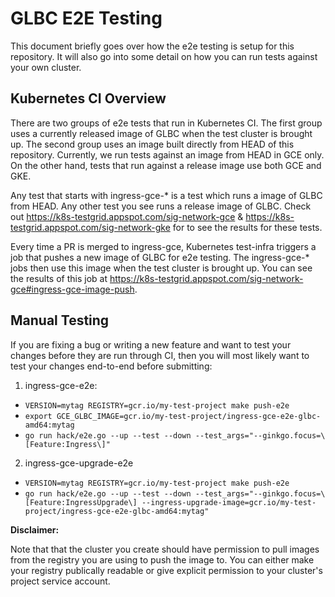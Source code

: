 # GLBC E2E Testing 

This document briefly goes over how the e2e testing is setup for this repository. It will also go into
some detail on how you can run tests against your own cluster.

## Kubernetes CI Overview

There are two groups of e2e tests that run in Kubernetes CI. 
The first group uses a currently released image of GLBC when the test cluster is brought up.
The second group uses an image built directly from HEAD of this repository. 
Currently, we run tests against an image from HEAD in GCE only. On the other hand, 
tests that run against a release image use both GCE and GKE. 

Any test that starts with ingress-gce-* is a test which runs a image of GLBC from HEAD. 
Any other test you see runs a release image of GLBC.
Check out https://k8s-testgrid.appspot.com/sig-network-gce & https://k8s-testgrid.appspot.com/sig-network-gke
for to see the results for these tests.

Every time a PR is merged to ingress-gce, Kubernetes test-infra triggers 
a job that pushes a new image of GLBC for e2e testing. The ingress-gce-* jobs then use
this image when the test cluster is brought up. You can see the results of this job 
at https://k8s-testgrid.appspot.com/sig-network-gce#ingress-gce-image-push.

## Manual Testing

If you are fixing a bug or writing a new feature and want to test your changes before they 
are run through CI, then you will most likely want to test your changes end-to-end before submitting:

1. ingress-gce-e2e:

  * `VERSION=mytag REGISTRY=gcr.io/my-test-project make push-e2e`
  * `export GCE_GLBC_IMAGE=gcr.io/my-test-project/ingress-gce-e2e-glbc-amd64:mytag`
  * `go run hack/e2e.go --up --test --down --test_args="--ginkgo.focus=\[Feature:Ingress\]"`

2. ingress-gce-upgrade-e2e

  * `VERSION=mytag REGISTRY=gcr.io/my-test-project make push-e2e`
  * `go run hack/e2e.go --up --test --down --test_args="--ginkgo.focus=\[Feature:IngressUpgrade\] --ingress-upgrade-image=gcr.io/my-test-project/ingress-gce-e2e-glbc-amd64:mytag"`



**Disclaimer:**
  
Note that that the cluster you create should have permission to pull images from the registry
you are using to push the image to. You can either make your registry publically readable or give explicit permission
to your cluster's project service account. 
